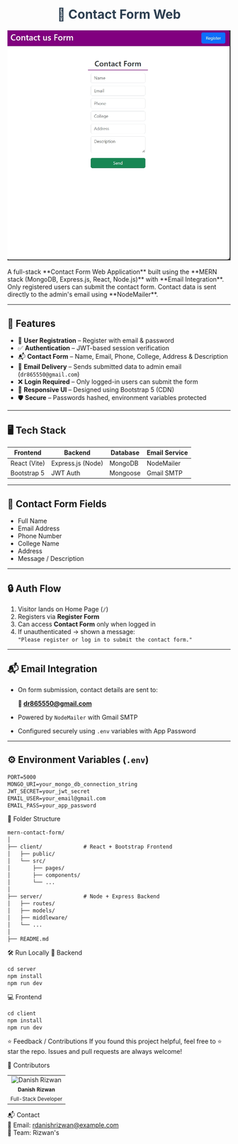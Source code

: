 <h1 align="center" style="color:#2c3e50;">🧠 Contact Form Web</h1>

<p align="center">
  <img src="./image.png" alt="CSphere Preview" width="700"/>
</p>
A full-stack **Contact Form Web Application** built using the **MERN stack (MongoDB, Express.js, React, Node.js)** with **Email Integration**. Only registered users can submit the contact form. Contact data is sent directly to the admin's email using **NodeMailer**.

---

## 🚀 Features

- 🔐 **User Registration** – Register with email & password
- ✅ **Authentication** – JWT-based session verification
- 📬 **Contact Form** – Name, Email, Phone, College, Address & Description
- 📧 **Email Delivery** – Sends submitted data to admin email (`dr865550@gmail.com`)
- ❌ **Login Required** – Only logged-in users can submit the form
- 🎨 **Responsive UI** – Designed using Bootstrap 5 (CDN)
- 🛡️ **Secure** – Passwords hashed, environment variables protected

---

## 🖥️ Tech Stack

| Frontend        | Backend         | Database   | Email Service  |
|-----------------|------------------|------------|----------------|
| React (Vite)    | Express.js (Node)| MongoDB    | NodeMailer     |
| Bootstrap 5     | JWT Auth         | Mongoose   | Gmail SMTP     |

---

## 📝 Contact Form Fields

- Full Name
- Email Address
- Phone Number
- College Name
- Address
- Message / Description

---

## 🔒 Auth Flow

1. Visitor lands on Home Page (`/`)
2. Registers via **Register Form**
3. Can access **Contact Form** only when logged in
4. If unauthenticated → shown a message:  
   `"Please register or log in to submit the contact form."`

---

## 📬 Email Integration

- On form submission, contact details are sent to:

  **📧 dr865550@gmail.com**

- Powered by `NodeMailer` with Gmail SMTP
- Configured securely using `.env` variables with App Password

---

## ⚙️ Environment Variables (`.env`)

```env
PORT=5000
MONGO_URI=your_mongo_db_connection_string
JWT_SECRET=your_jwt_secret
EMAIL_USER=your_email@gmail.com
EMAIL_PASS=your_app_password
```
📁 Folder Structure
```
mern-contact-form/
│
├── client/             # React + Bootstrap Frontend
│   ├── public/
│   └── src/
│       ├── pages/
│       ├── components/
│       └── ...
│
├── server/             # Node + Express Backend
│   ├── routes/
│   ├── models/
│   ├── middleware/
│   └── ...
│
├── README.md

```

🛠️ Run Locally
🚀 Backend
```
cd server
npm install
npm run dev

```
💻 Frontend
```
cd client
npm install
npm run dev
```

⭐ Feedback / Contributions
If you found this project helpful, feel free to ⭐ star the repo.
Issues and pull requests are always welcome!

👤 Contributors
<table> <tr> <td align="center"> <img src="https://avatars.githubusercontent.com/u/164065390?v=4" width="80px;" alt="Danish Rizwan"/> <br /><sub><b>Danish Rizwan</b></sub><br /> <sub>Full-Stack Developer</sub> </td> </tr> </table>

📬 Contact
<br>
📧 Email: rdanishrizwan@example.com
<br>
💼 Team: Rizwan's

